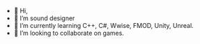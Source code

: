 - 👋 Hi,
- 👀 I’m sound designer
- 🌱 I’m currently learning C++, C#, Wwise, FMOD, Unity, Unreal.
- 💞️ I’m looking to collaborate on games.

<!---
jstojek/jstojek is a ✨ special ✨ repository because its `README.md` (this file) appears on your GitHub profile.
You can click the Preview link to take a look at your changes.
--->
